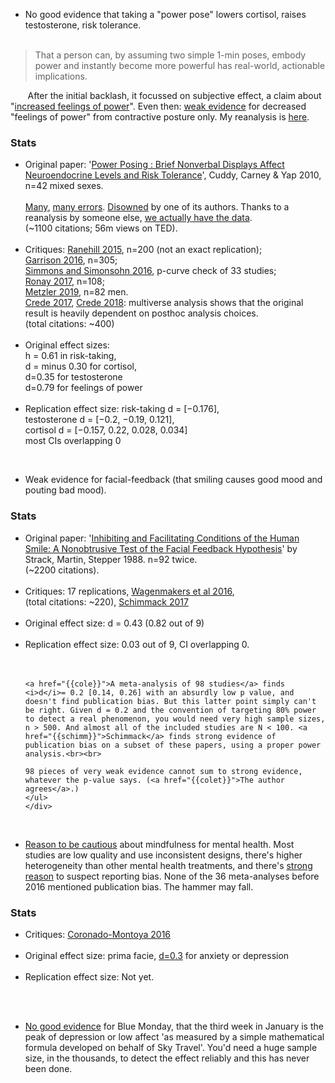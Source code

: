 * No good evidence that taking a "<span class="b">power pose</span>" lowers cortisol, raises testosterone, risk tolerance.<br><br> 
> That a person can, by assuming two simple 1-min poses, embody power and instantly become more powerful has real-world,
actionable implications.

&nbsp;&nbsp;&nbsp;&nbsp;&nbsp;&nbsp;
After the initial backlash, it focussed on subjective effect, a claim about "<a href="{{cuddy2}}">increased feelings of power</a>". Even then: <a href="{{crede}}">weak evidence</a> for decreased "feelings of power" from contractive posture only. My reanalysis is <a href="{{myanalysis}}">here</a>.<br>
<div class="accordion">
	<h3>Stats</h3>
	<div>
		<ul>
	<li><span class="b">Original paper</span>: '<a href="{{cuddy}}">Power Posing : Brief Nonverbal Displays Affect Neuroendocrine Levels and Risk Tolerance</a>', Cuddy, Carney & Yap 2010, n=42 mixed sexes.<br><br>
		<a href="{{fosseDiss}}">Many</a>, <a href="{{gelcud}}">many errors</a>. <a href="{{carney}}">Disowned</a> by one of its authors. Thanks to a reanalysis by someone else, <a href="{{fosse}}">we actually have the data</a>.
		<br>(&#126;1100 citations; 56m views on TED).</li><br>
	<li><span class="b">Critiques</span>: <a href="{{ranehill}}">Ranehill 2015</a>, n=200 (not an exact replication); <br>
		<a href="{{garrison}}">Garrison 2016</a>, n=305; <br>
		<a href="{{simonsohn}}">Simmons and Simonsohn 2016</a>, p-curve check of 33 studies; <br>
		<a href="{{ronay}}">Ronay 2017</a>, n=108; <br>
		<a href="{{peerj}}">Metzler 2019</a>, n=82 men. <br>
		<a href="{{crede2017}}">Crede 2017</a>, <a href="{{crede}}">Crede 2018</a>: multiverse analysis shows that the original result is heavily dependent on posthoc analysis choices.
		<!--  -->
		<br>(total citations: &#126;400)</li><br>
		<!--  -->
	<li><span class="b">Original effect sizes</span>: <br>
		h = 0.61 in risk-taking,<br> 
		d = minus 0.30 for cortisol, <br>  
		d=0.35 for testosterone <br>
		d=0.79 for feelings of power 
	</li><br>
	<li><span class="b">Replication effect size</span>: 
		risk-taking d = [−0.176], <br>
		testosterone d = [−0.2, −0.19, 0.121], <br>
		cortisol d = [−0.157, 0.22, 0.028, 0.034]<br> 
		most CIs overlapping 0
	</li>
	</ul>
	</div>
</div><br>

* Weak evidence for <span class="b">facial-feedback</span> (that smiling causes good mood and pouting bad mood).<br>
<div class="accordion">
	<h3>Stats</h3>
	<div>
		<ul>
	<li><span class="b">Original paper</span>: '<a href="{{strack}}">Inhibiting and Facilitating Conditions of the Human Smile: A Nonobtrusive Test of the Facial Feedback Hypothesis</a>' by Strack, Martin, Stepper 1988. n=92 twice.
		<br>(&#126;2200 citations).</li><br>
	<li><span class="b">Critiques</span>: 17 replications, <a href="{{wagen}}">Wagenmakers et al 2016</a>, <br>(total citations: &#126;220), <a href="{{schimm}}">Schimmack 2017</a></li><br>
	<li><span class="b">Original effect size</span>: d = 0.43 (0.82 out of 9)</li><br>
	<li><span class="b">Replication effect size</span>: 0.03 out of 9, CI overlapping 0.</li><br><br>

	<a href="{{cole}}">A meta-analysis of 98 studies</a> finds <i>d</i>= 0.2 [0.14, 0.26] with an absurdly low p value, and doesn't find publication bias. But this latter point simply can't be right. Given d = 0.2 and the convention of targeting 80% power to detect a real phenomenon, you would need very high sample sizes, n > 500. And almost all of the included studies are N < 100. <a href="{{schimm}}">Schimmack</a> finds strong evidence of publication bias on a subset of these papers, using a proper power analysis.<br><br> 

	98 pieces of very weak evidence cannot sum to strong evidence, whatever the p-value says. (<a href="{{colet}}">The author agrees</a>.)
	</ul>
	</div>
</div><br>


* <a href="{{halstead}}">Reason to be cautious</a> about <span class="b">mindfulness</span> for mental health. Most studies are low quality and use inconsistent designs, there's higher heterogeneity than other mental health treatments, and there's <a href="{{coron}}">strong reason</a> to suspect reporting bias. None of the 36 meta-analyses before 2016 mentioned publication bias. The hammer may fall.<br>
<div class="accordion">
	<h3>Stats</h3>
	<div>
		<ul>
	<li><span class="b">Critiques</span>: <a href="{{coronado}}">Coronado-Montoya 2016</a></li><br>
	<li><span class="b">Original effect size</span>: prima facie, <a href="{{jama}}">d=0.3</a> for anxiety or depression</li><br>
	<li><span class="b">Replication effect size</span>: Not yet.</li><br>
	</ul>
	</div>
</div><br>

* <a href="{{blue}}">No good evidence</a> for <span class="b">Blue Monday</span>, that the third week in January is the peak of depression or low affect 'as measured by a simple mathematical formula developed on behalf of Sky Travel'. You'd need a huge sample size, in the thousands, to detect the effect reliably and this has never been done.<br>

<br>